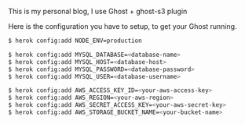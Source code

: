 This is my personal blog, I use Ghost + ghost-s3 plugin

Here is the configuration you have to setup, to get your Ghost running.

```sh
$ herok config:add NODE_ENV=production

$ herok config:add MYSQL_DATABASE=<database-name>
$ herok config:add MYSQL_HOST=<database-host>
$ herok config:add MYSQL_PASSWORD=<database-password>
$ herok config:add MYSQL_USER=<database-username>

$ herok config:add AWS_ACCESS_KEY_ID=<your-aws-access-key>
$ herok config:add AWS_REGION=<your-aws-region>
$ herok config:add AWS_SECRET_ACCESS_KEY=<your-aws-secret-key>
$ herok config:add AWS_STORAGE_BUCKET_NAME=<your-bucket-name>
```
